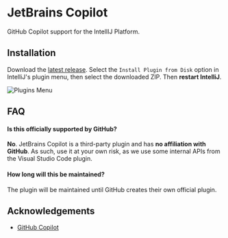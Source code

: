 
# JetBrains Copilot

GitHub Copilot support for the IntellIJ Platform.


## Installation

Download the [latest release](https://github.com/KodingDev/JetBrainsCopilot/releases).
Select the `Install Plugin from Disk` option in IntelliJ's plugin menu, then select the
downloaded ZIP. Then **restart IntelliJ**.

![Plugins Menu](https://i.imgur.com/2nWt1PK.png)
## FAQ

#### Is this officially supported by GitHub?

**No**. JetBrains Copilot is a third-party plugin and has **no affiliation with GitHub**.
As such, use it at your own risk, as we use some internal APIs from the Visual Studio Code plugin.

#### How long will this be maintained?

The plugin will be maintained until GitHub creates their own official plugin.
## Acknowledgements

- [GitHub Copilot](https://copilot.github.com)
